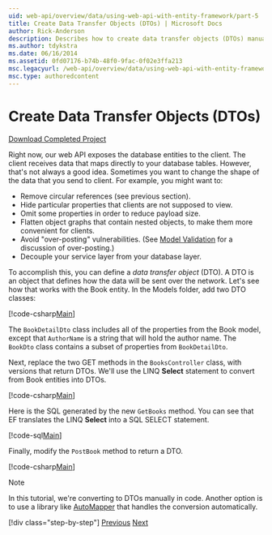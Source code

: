 ```yaml
---
uid: web-api/overview/data/using-web-api-with-entity-framework/part-5
title: Create Data Transfer Objects (DTOs) | Microsoft Docs
author: Rick-Anderson
description: Describes how to create data transfer objects (DTOs) manually using code to change the shape of the data sent to the client.
ms.author: tdykstra
ms.date: 06/16/2014
ms.assetid: 0fd07176-b74b-48f0-9fac-0f02e3ffa213
msc.legacyurl: /web-api/overview/data/using-web-api-with-entity-framework/part-5
msc.type: authoredcontent
---
```

# Create Data Transfer Objects (DTOs)

[Download Completed Project](https://github.com/MikeWasson/BookService)

Right now, our web API exposes the database entities to the client. The client receives data that maps directly to your database tables. However, that's not always a good idea. Sometimes you want to change the shape of the data that you send to client. For example, you might want to:

- Remove circular references (see previous section).
- Hide particular properties that clients are not supposed to view.
- Omit some properties in order to reduce payload size.
- Flatten object graphs that contain nested objects, to make them more convenient for clients.
- Avoid "over-posting" vulnerabilities. (See [Model Validation](../../formats-and-model-binding/model-validation-in-aspnet-web-api.md) for a discussion of over-posting.)
- Decouple your service layer from your database layer.

To accomplish this, you can define a *data transfer object* (DTO). A DTO is an object that defines how the data will be sent over the network. Let's see how that works with the Book entity. In the Models folder, add two DTO classes:

[!code-csharp[Main](part-5/samples/sample1.cs)]

The `BookDetailDto` class includes all of the properties from the Book model, except that `AuthorName` is a string that will hold the author name. The `BookDto` class contains a subset of properties from `BookDetailDto`.

Next, replace the two GET methods in the `BooksController` class, with versions that return DTOs. We'll use the LINQ **Select** statement to convert from Book entities into DTOs.

[!code-csharp[Main](part-5/samples/sample2.cs)]

Here is the SQL generated by the new `GetBooks` method. You can see that EF translates the LINQ **Select** into a SQL SELECT statement.

[!code-sql[Main](part-5/samples/sample3.sql)]

Finally, modify the `PostBook` method to return a DTO.

[!code-csharp[Main](part-5/samples/sample4.cs)]

> [!NOTE]
> In this tutorial, we're converting to DTOs manually in code. Another option is to use a library like [AutoMapper](http://automapper.org/) that handles the conversion automatically.
> 
> [!div class="step-by-step"]
> [Previous](part-4.md)
> [Next](part-6.md)

